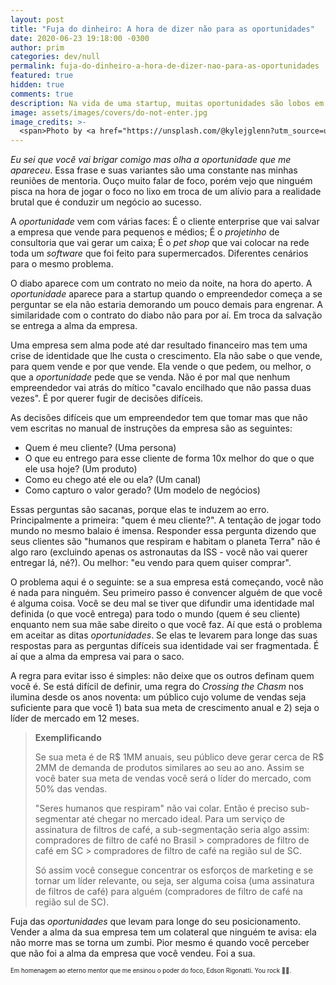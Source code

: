 ```yaml
---
layout: post
title: "Fuja do dinheiro: A hora de dizer não para as oportunidades"
date: 2020-06-23 19:18:00 -0300
author: prim
categories: dev/null
permalink: fuja-do-dinheiro-a-hora-de-dizer-nao-para-as-oportunidades
featured: true
hidden: true
comments: true
description: Na vida de uma startup, muitas oportunidades são lobos em pele de cordeiro e vão te custar a alma da sua empresa. Para chegar longe é preciso saber dizer não para certas oportunidades.
image: assets/images/covers/do-not-enter.jpg
image_credits: >-
  <span>Photo by <a href="https://unsplash.com/@kylejglenn?utm_source=unsplash&amp;utm_medium=referral&amp;utm_content=creditCopyText">Kyle Glenn</a> on <a href="https://unsplash.com/s/photos/deny?utm_source=unsplash&amp;utm_medium=referral&amp;utm_content=creditCopyText">Unsplash</a></span>
---
```


*Eu sei que você vai brigar comigo mas olha a oportunidade que me apareceu*. Essa frase e suas variantes são uma constante nas minhas reuniões de mentoria. Ouço muito falar de foco, porém vejo que ninguém pisca na hora de jogar o foco no lixo em troca de um alívio para a realidade brutal que é conduzir um negócio ao sucesso.

A *oportunidade* vem com várias faces: É o cliente enterprise que vai salvar a empresa que vende para pequenos e médios; É o *projetinho* de consultoria que vai gerar um caixa; É o *pet shop* que vai colocar na rede toda um *software* que foi feito para supermercados. Diferentes cenários para o mesmo problema.

O diabo aparece com um contrato no meio da noite, na hora do aperto. A *oportunidade* aparece para a startup quando o empreendedor começa a se perguntar se ela não estaria demorando um pouco demais para engrenar. A similaridade com o contrato do diabo não para por aí. Em troca da salvação se entrega a alma da empresa.

Uma empresa sem alma pode até dar resultado financeiro mas tem uma crise de identidade que lhe custa o crescimento. Ela  não sabe o que vende, para quem vende e por que vende. Ela vende o que pedem, ou melhor, o que a *oportunidade* pede que se venda. Não é por mal que nenhum empreendedor vai atrás do mítico "cavalo encilhado que não passa duas vezes". É por querer fugir de decisões difíceis.

As decisões difíceis que um empreendedor tem que tomar mas que não vem escritas no manual de instruções da empresa são as seguintes:

- Quem é meu cliente? (Uma persona)
- O que eu entrego para esse cliente de forma 10x melhor do que o que ele usa hoje? (Um produto)
- Como eu chego até ele ou ela? (Um canal)
- Como capturo o valor gerado? (Um modelo de negócios)

Essas perguntas são sacanas, porque elas te induzem ao erro. Principalmente a primeira: "quem é meu cliente?". A tentação de jogar todo mundo no mesmo balaio é imensa. Responder essa pergunta dizendo que seus clientes são "humanos que respiram e habitam o planeta Terra" não é algo raro (excluindo apenas os astronautas da ISS - você não vai querer entregar lá, né?). Ou melhor: "eu vendo para quem quiser comprar".

O problema aqui é o seguinte: se a sua empresa está começando, você não é nada para ninguém. Seu primeiro passo é convencer alguém de que você é alguma coisa. Você se deu mal se tiver que difundir uma identidade mal definida (o que você entrega) para todo o mundo (quem é seu cliente) enquanto nem sua mãe sabe direito o que você faz. Aí que está o problema em aceitar as ditas *oportunidades*. Se elas te levarem para longe das suas respostas para as perguntas difíceis sua identidade vai ser fragmentada. É aí que a alma da empresa vai para o saco.

A regra para evitar isso é simples: não deixe que os outros definam quem você é. Se está difícil de definir, uma regra do *Crossing the Chasm* nos ilumina desde os anos noventa: um público cujo volume de vendas seja suficiente para que você 1) bata sua meta de crescimento anual e 2) seja o líder de mercado em 12 meses.

> **Exemplificando**
>
> Se sua meta é de R$ 1MM anuais, seu público deve gerar cerca de R$ 2MM de demanda de produtos similares ao seu ao ano. Assim se você bater sua meta de vendas você será o líder do mercado, com 50% das vendas.
>
> "Seres humanos que respiram" não vai colar. Então é preciso sub-segmentar até chegar no mercado ideal. Para um serviço de assinatura de filtros de café, a sub-segmentação seria algo assim: compradores de filtro de café no Brasil > compradores de filtro de café em SC > compradores de filtro de café na região sul de SC.
>
> Só assim você consegue concentrar os esforços de marketing e se tornar um líder relevante, ou seja, ser alguma coisa (uma assinatura de filtros de café) para alguém (compradores de filtro de café na região sul de SC).

Fuja das *oportunidades* que levam para longe do seu posicionamento. Vender a alma da sua empresa tem um colateral que ninguém te avisa: ela não morre mas se torna um zumbi. Pior mesmo é quando você perceber que não foi a alma da empresa que você vendeu. Foi a sua.

<small><small>Em homenagem ao eterno mentor que me ensinou o poder do foco, Edson Rigonatti. You rock 🤘🏻.</small></small>
